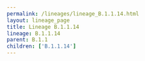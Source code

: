 ```yaml
---
permalink: /lineages/lineage_B.1.1.14.html
layout: lineage_page
title: Lineage B.1.1.14
lineage: B.1.1.14
parent: B.1.1
children: ['B.1.1.14']
---
```

